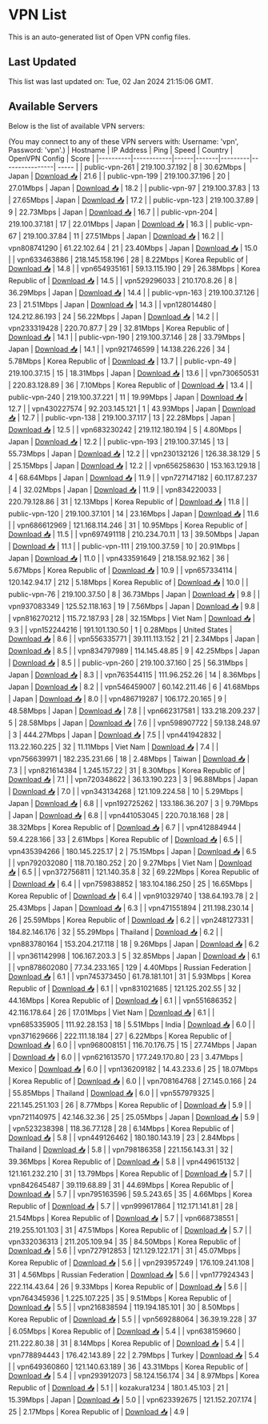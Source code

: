 # VPN List

This is an auto-generated list of Open VPN config files.

## Last Updated

This list was last updated on: Tue, 02 Jan 2024 21:15:06 GMT.

## Available Servers

Below is the list of available VPN servers:

(You may connect to any of these VPN servers with: Username: 'vpn', Password: 'vpn'.)
| Hostname | IP Address | Ping | Speed | Country | OpenVPN Config | Score |
|----------|------------|------|-------|---------|----------------| ----- |
| public-vpn-261 | 219.100.37.192 | 8 | 30.62Mbps | Japan | [Download 📥](./configs/server_0_JP.ovpn) | 21.6 |
| public-vpn-199 | 219.100.37.196 | 20 | 27.01Mbps | Japan | [Download 📥](./configs/server_1_JP.ovpn) | 18.2 |
| public-vpn-97 | 219.100.37.83 | 13 | 27.65Mbps | Japan | [Download 📥](./configs/server_2_JP.ovpn) | 17.2 |
| public-vpn-123 | 219.100.37.89 | 9 | 22.73Mbps | Japan | [Download 📥](./configs/server_3_JP.ovpn) | 16.7 |
| public-vpn-204 | 219.100.37.181 | 17 | 22.01Mbps | Japan | [Download 📥](./configs/server_4_JP.ovpn) | 16.3 |
| public-vpn-67 | 219.100.37.84 | 11 | 27.51Mbps | Japan | [Download 📥](./configs/server_5_JP.ovpn) | 16.2 |
| vpn808741290 | 61.22.102.64 | 21 | 23.40Mbps | Japan | [Download 📥](./configs/server_6_JP.ovpn) | 15.0 |
| vpn633463886 | 218.145.158.196 | 28 | 8.22Mbps | Korea Republic of | [Download 📥](./configs/server_7_KR.ovpn) | 14.8 |
| vpn654935161 | 59.13.115.190 | 29 | 26.38Mbps | Korea Republic of | [Download 📥](./configs/server_8_KR.ovpn) | 14.5 |
| vpn529296033 | 210.170.8.26 | 8 | 36.29Mbps | Japan | [Download 📥](./configs/server_9_JP.ovpn) | 14.4 |
| public-vpn-163 | 219.100.37.126 | 23 | 21.51Mbps | Japan | [Download 📥](./configs/server_10_JP.ovpn) | 14.3 |
| vpn128014480 | 124.212.86.193 | 24 | 56.22Mbps | Japan | [Download 📥](./configs/server_11_JP.ovpn) | 14.2 |
| vpn233319428 | 220.70.87.7 | 29 | 32.81Mbps | Korea Republic of | [Download 📥](./configs/server_12_KR.ovpn) | 14.1 |
| public-vpn-190 | 219.100.37.146 | 28 | 33.79Mbps | Japan | [Download 📥](./configs/server_13_JP.ovpn) | 14.1 |
| vpn921746599 | 14.138.226.226 | 34 | 5.78Mbps | Korea Republic of | [Download 📥](./configs/server_14_KR.ovpn) | 13.7 |
| public-vpn-49 | 219.100.37.15 | 15 | 18.31Mbps | Japan | [Download 📥](./configs/server_15_JP.ovpn) | 13.6 |
| vpn730650531 | 220.83.128.89 | 36 | 7.10Mbps | Korea Republic of | [Download 📥](./configs/server_16_KR.ovpn) | 13.4 |
| public-vpn-240 | 219.100.37.221 | 11 | 19.99Mbps | Japan | [Download 📥](./configs/server_17_JP.ovpn) | 12.7 |
| vpn430227574 | 92.203.145.121 | 1 | 43.93Mbps | Japan | [Download 📥](./configs/server_18_JP.ovpn) | 12.7 |
| public-vpn-138 | 219.100.37.117 | 13 | 22.28Mbps | Japan | [Download 📥](./configs/server_19_JP.ovpn) | 12.5 |
| vpn683230242 | 219.112.180.194 | 5 | 4.80Mbps | Japan | [Download 📥](./configs/server_20_JP.ovpn) | 12.2 |
| public-vpn-193 | 219.100.37.145 | 13 | 55.73Mbps | Japan | [Download 📥](./configs/server_21_JP.ovpn) | 12.2 |
| vpn230132126 | 126.38.38.129 | 5 | 25.15Mbps | Japan | [Download 📥](./configs/server_22_JP.ovpn) | 12.2 |
| vpn656258630 | 153.163.129.18 | 4 | 68.64Mbps | Japan | [Download 📥](./configs/server_23_JP.ovpn) | 11.9 |
| vpn727147182 | 60.117.87.237 | 4 | 32.02Mbps | Japan | [Download 📥](./configs/server_24_JP.ovpn) | 11.9 |
| vpn834220033 | 220.79.128.86 | 31 | 12.13Mbps | Korea Republic of | [Download 📥](./configs/server_25_KR.ovpn) | 11.8 |
| public-vpn-120 | 219.100.37.101 | 14 | 23.16Mbps | Japan | [Download 📥](./configs/server_26_JP.ovpn) | 11.6 |
| vpn686612969 | 121.168.114.246 | 31 | 10.95Mbps | Korea Republic of | [Download 📥](./configs/server_27_KR.ovpn) | 11.5 |
| vpn697491118 | 210.234.70.11 | 13 | 39.50Mbps | Japan | [Download 📥](./configs/server_28_JP.ovpn) | 11.1 |
| public-vpn-111 | 219.100.37.59 | 10 | 20.91Mbps | Japan | [Download 📥](./configs/server_29_JP.ovpn) | 11.0 |
| vpn433591649 | 218.158.92.162 | 36 | 5.67Mbps | Korea Republic of | [Download 📥](./configs/server_30_KR.ovpn) | 10.9 |
| vpn657334114 | 120.142.94.17 | 212 | 5.18Mbps | Korea Republic of | [Download 📥](./configs/server_31_KR.ovpn) | 10.0 |
| public-vpn-76 | 219.100.37.50 | 8 | 36.73Mbps | Japan | [Download 📥](./configs/server_32_JP.ovpn) | 9.8 |
| vpn937083349 | 125.52.118.163 | 19 | 7.56Mbps | Japan | [Download 📥](./configs/server_33_JP.ovpn) | 9.8 |
| vpn816270212 | 115.72.187.93 | 28 | 32.15Mbps | Viet Nam | [Download 📥](./configs/server_34_VN.ovpn) | 9.3 |
| vpn152244216 | 191.101.130.50 | 1 | 0.28Mbps | United States | [Download 📥](./configs/server_35_US.ovpn) | 8.6 |
| vpn556335771 | 39.111.113.152 | 21 | 2.34Mbps | Japan | [Download 📥](./configs/server_36_JP.ovpn) | 8.5 |
| vpn834797989 | 114.145.48.85 | 9 | 42.25Mbps | Japan | [Download 📥](./configs/server_37_JP.ovpn) | 8.5 |
| public-vpn-260 | 219.100.37.160 | 25 | 56.31Mbps | Japan | [Download 📥](./configs/server_38_JP.ovpn) | 8.3 |
| vpn763544115 | 111.96.252.26 | 14 | 8.36Mbps | Japan | [Download 📥](./configs/server_39_JP.ovpn) | 8.2 |
| vpn546459007 | 60.142.211.46 | 6 | 41.68Mbps | Japan | [Download 📥](./configs/server_40_JP.ovpn) | 8.0 |
| vpn486719287 | 106.172.20.165 | 9 | 48.58Mbps | Japan | [Download 📥](./configs/server_41_JP.ovpn) | 7.8 |
| vpn662317581 | 133.218.209.237 | 5 | 28.58Mbps | Japan | [Download 📥](./configs/server_42_JP.ovpn) | 7.6 |
| vpn598907722 | 59.138.248.97 | 3 | 444.27Mbps | Japan | [Download 📥](./configs/server_43_JP.ovpn) | 7.5 |
| vpn441942832 | 113.22.160.225 | 32 | 11.11Mbps | Viet Nam | [Download 📥](./configs/server_44_VN.ovpn) | 7.4 |
| vpn756639971 | 182.235.231.66 | 18 | 2.48Mbps | Taiwan | [Download 📥](./configs/server_45_TW.ovpn) | 7.3 |
| vpn821614384 | 1.245.157.22 | 31 | 8.30Mbps | Korea Republic of | [Download 📥](./configs/server_46_KR.ovpn) | 7.1 |
| vpn720348622 | 36.13.190.223 | 3 | 96.88Mbps | Japan | [Download 📥](./configs/server_47_JP.ovpn) | 7.0 |
| vpn343134268 | 121.109.224.58 | 10 | 5.29Mbps | Japan | [Download 📥](./configs/server_48_JP.ovpn) | 6.8 |
| vpn192725262 | 133.186.36.207 | 3 | 9.79Mbps | Japan | [Download 📥](./configs/server_49_JP.ovpn) | 6.8 |
| vpn441053045 | 220.70.18.168 | 28 | 38.32Mbps | Korea Republic of | [Download 📥](./configs/server_50_KR.ovpn) | 6.7 |
| vpn412884944 | 59.4.228.166 | 33 | 2.61Mbps | Korea Republic of | [Download 📥](./configs/server_51_KR.ovpn) | 6.5 |
| vpn435394266 | 180.145.225.17 | 2 | 75.15Mbps | Japan | [Download 📥](./configs/server_52_JP.ovpn) | 6.5 |
| vpn792032080 | 118.70.180.252 | 20 | 9.27Mbps | Viet Nam | [Download 📥](./configs/server_53_VN.ovpn) | 6.5 |
| vpn372756811 | 121.140.35.8 | 32 | 69.22Mbps | Korea Republic of | [Download 📥](./configs/server_54_KR.ovpn) | 6.4 |
| vpn759838852 | 183.104.186.250 | 25 | 16.65Mbps | Korea Republic of | [Download 📥](./configs/server_55_KR.ovpn) | 6.4 |
| vpn910329740 | 138.64.193.78 | 2 | 25.43Mbps | Japan | [Download 📥](./configs/server_56_JP.ovpn) | 6.3 |
| vpn471551894 | 211.198.230.14 | 26 | 25.59Mbps | Korea Republic of | [Download 📥](./configs/server_57_KR.ovpn) | 6.2 |
| vpn248127331 | 184.82.146.176 | 32 | 55.29Mbps | Thailand | [Download 📥](./configs/server_58_TH.ovpn) | 6.2 |
| vpn883780164 | 153.204.217.118 | 18 | 9.26Mbps | Japan | [Download 📥](./configs/server_59_JP.ovpn) | 6.2 |
| vpn361142998 | 106.167.203.3 | 5 | 32.85Mbps | Japan | [Download 📥](./configs/server_60_JP.ovpn) | 6.1 |
| vpn878602080 | 77.34.233.165 | 129 | 4.40Mbps | Russian Federation | [Download 📥](./configs/server_61_RU.ovpn) | 6.1 |
| vpn745373450 | 61.78.181.101 | 31 | 5.93Mbps | Korea Republic of | [Download 📥](./configs/server_62_KR.ovpn) | 6.1 |
| vpn831021685 | 121.125.202.55 | 32 | 44.16Mbps | Korea Republic of | [Download 📥](./configs/server_63_KR.ovpn) | 6.1 |
| vpn551686352 | 42.116.178.64 | 26 | 17.01Mbps | Viet Nam | [Download 📥](./configs/server_64_VN.ovpn) | 6.1 |
| vpn685335905 | 111.92.28.153 | 18 | 5.51Mbps | India | [Download 📥](./configs/server_65_IN.ovpn) | 6.0 |
| vpn371629666 | 222.111.18.184 | 27 | 6.22Mbps | Korea Republic of | [Download 📥](./configs/server_66_KR.ovpn) | 6.0 |
| vpn968008151 | 116.70.176.75 | 15 | 27.74Mbps | Japan | [Download 📥](./configs/server_67_JP.ovpn) | 6.0 |
| vpn621613570 | 177.249.170.80 | 23 | 3.47Mbps | Mexico | [Download 📥](./configs/server_68_MX.ovpn) | 6.0 |
| vpn136209182 | 14.43.233.6 | 25 | 18.07Mbps | Korea Republic of | [Download 📥](./configs/server_69_KR.ovpn) | 6.0 |
| vpn708164768 | 27.145.0.166 | 24 | 55.85Mbps | Thailand | [Download 📥](./configs/server_70_TH.ovpn) | 6.0 |
| vpn557979325 | 221.145.251.103 | 26 | 8.77Mbps | Korea Republic of | [Download 📥](./configs/server_71_KR.ovpn) | 5.9 |
| vpn721140975 | 42.146.32.36 | 25 | 25.05Mbps | Japan | [Download 📥](./configs/server_72_JP.ovpn) | 5.9 |
| vpn523238398 | 118.36.77.128 | 28 | 6.14Mbps | Korea Republic of | [Download 📥](./configs/server_73_KR.ovpn) | 5.8 |
| vpn449126462 | 180.180.143.19 | 23 | 2.84Mbps | Thailand | [Download 📥](./configs/server_74_TH.ovpn) | 5.8 |
| vpn798186358 | 221.156.143.31 | 32 | 39.36Mbps | Korea Republic of | [Download 📥](./configs/server_75_KR.ovpn) | 5.8 |
| vpn449615132 | 121.161.232.210 | 31 | 13.79Mbps | Korea Republic of | [Download 📥](./configs/server_76_KR.ovpn) | 5.7 |
| vpn842645487 | 39.119.68.89 | 31 | 44.69Mbps | Korea Republic of | [Download 📥](./configs/server_77_KR.ovpn) | 5.7 |
| vpn795163596 | 59.5.243.65 | 35 | 4.66Mbps | Korea Republic of | [Download 📥](./configs/server_78_KR.ovpn) | 5.7 |
| vpn999617864 | 112.171.141.81 | 28 | 21.54Mbps | Korea Republic of | [Download 📥](./configs/server_79_KR.ovpn) | 5.7 |
| vpn668738551 | 219.255.101.103 | 31 | 47.51Mbps | Korea Republic of | [Download 📥](./configs/server_80_KR.ovpn) | 5.7 |
| vpn332036313 | 211.205.109.94 | 35 | 84.50Mbps | Korea Republic of | [Download 📥](./configs/server_81_KR.ovpn) | 5.6 |
| vpn727912853 | 121.129.122.171 | 31 | 45.07Mbps | Korea Republic of | [Download 📥](./configs/server_82_KR.ovpn) | 5.6 |
| vpn293957249 | 176.109.241.108 | 31 | 4.56Mbps | Russian Federation | [Download 📥](./configs/server_83_RU.ovpn) | 5.6 |
| vpn177924343 | 222.114.43.64 | 26 | 9.33Mbps | Korea Republic of | [Download 📥](./configs/server_84_KR.ovpn) | 5.6 |
| vpn764345936 | 1.225.107.225 | 35 | 9.51Mbps | Korea Republic of | [Download 📥](./configs/server_85_KR.ovpn) | 5.5 |
| vpn216838594 | 119.194.185.101 | 30 | 8.50Mbps | Korea Republic of | [Download 📥](./configs/server_86_KR.ovpn) | 5.5 |
| vpn569288064 | 36.39.19.228 | 37 | 6.05Mbps | Korea Republic of | [Download 📥](./configs/server_87_KR.ovpn) | 5.4 |
| vpn638159660 | 211.222.80.38 | 31 | 8.14Mbps | Korea Republic of | [Download 📥](./configs/server_88_KR.ovpn) | 5.4 |
| vpn778894443 | 176.42.143.89 | 22 | 2.79Mbps | Turkey | [Download 📥](./configs/server_89_TR.ovpn) | 5.4 |
| vpn649360860 | 121.140.63.189 | 36 | 43.31Mbps | Korea Republic of | [Download 📥](./configs/server_90_KR.ovpn) | 5.4 |
| vpn293912073 | 58.124.156.174 | 34 | 8.97Mbps | Korea Republic of | [Download 📥](./configs/server_91_KR.ovpn) | 5.1 |
| kozakura1234 | 180.1.45.103 | 21 | 15.39Mbps | Japan | [Download 📥](./configs/server_92_JP.ovpn) | 5.0 |
| vpn623392675 | 121.152.207.174 | 25 | 2.17Mbps | Korea Republic of | [Download 📥](./configs/server_93_KR.ovpn) | 4.9 |
